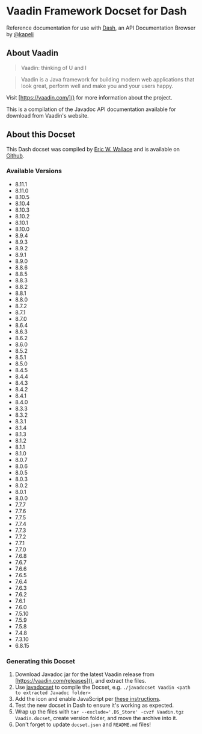 Vaadin Framework Docset for Dash
================================

Reference documentation for use with [Dash](http://kapeli.com/dash), an API Documentation Browser by [@kapeli](https://twitter.com/kapeli)

## About Vaadin

> Vaadin: thinking of U and I

> Vaadin is a Java framework for building modern web applications that look great, perform well and make you and your users happy.

Visit [https://vaadin.com/]() for more information about the project.

This is a compilation of the Javadoc API documentation available for download from Vaadin's website.

## About this Docset

This Dash docset was compiled by [Eric W. Wallace](https://twitter.com/ewall) and is available on [Github](https://github.com/ewall/Dash-User-Contributions/tree/master/docsets/Vaadin).

### Available Versions

* 8.11.1
* 8.11.0
* 8.10.5
* 8.10.4
* 8.10.3
* 8.10.2
* 8.10.1
* 8.10.0
* 8.9.4
* 8.9.3
* 8.9.2
* 8.9.1
* 8.9.0
* 8.8.6
* 8.8.5
* 8.8.3
* 8.8.2
* 8.8.1
* 8.8.0
* 8.7.2
* 8.7.1
* 8.7.0
* 8.6.4
* 8.6.3
* 8.6.2
* 8.6.0
* 8.5.2
* 8.5.1
* 8.5.0
* 8.4.5
* 8.4.4
* 8.4.3
* 8.4.2
* 8.4.1
* 8.4.0
* 8.3.3
* 8.3.2
* 8.3.1
* 8.1.4
* 8.1.3
* 8.1.2
* 8.1.1
* 8.1.0
* 8.0.7
* 8.0.6
* 8.0.5
* 8.0.3
* 8.0.2
* 8.0.1
* 8.0.0
* 7.7.7
* 7.7.6
* 7.7.5
* 7.7.4
* 7.7.3
* 7.7.2
* 7.7.1
* 7.7.0
* 7.6.8
* 7.6.7
* 7.6.6
* 7.6.5
* 7.6.4
* 7.6.3
* 7.6.2
* 7.6.1
* 7.6.0
* 7.5.10
* 7.5.9
* 7.5.8
* 7.4.8
* 7.3.10
* 6.8.15

### Generating this Docset

1. Download Javadoc jar for the latest Vaadin release from [https://vaadin.com/releases](), and extract the files.
2. Use [javadocset](https://github.com/Kapeli/javadocset) to compile the Docset, e.g. `./javadocset Vaadin <path to extracted Javadoc folder>`
3. Add the icon and enable JavaScript per [these instructions](http://kapeli.com/docsets).
4. Test the new docset in Dash to ensure it's working as expected.
5. Wrap up the files with `tar --exclude='.DS_Store' -cvzf Vaadin.tgz Vaadin.docset`, create version folder, and move the archive into it.
6. Don't forget to update `docset.json` and `README.md` files!
